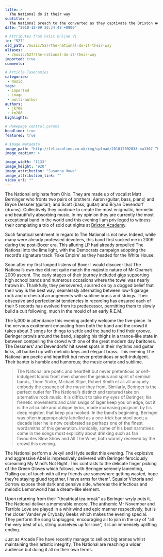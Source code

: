 ```yaml
---
title: >
  The National do it their way
subtitle: >
  The National preach to the converted as they captivate the Brixton Academy
date: "2010-12-09 20:34:48 +0000"

# Attributes from Felix Online V1
id: "527"
old_path: /music/527/the-national-do-it-their-way
aliases:
 - /music/527/the-national-do-it-their-way
imported: true
comments:

# Article Taxonomies
categories:
 - music
tags:
 - imported
 - image
 - multi-author
authors:
 - jk708
 - tm208
highlights:

# Homepage control params
headline: true
featured: true

# Image metadata
image_path: "http://felixonline.co.uk/img/upload/201012092033-ma1307-TheNatio.jpg"
image_caption: >

image_width: "1133"
image_height: "920"
image_attribution: "Susanna Howe"
image_attribution_link: ""
video_url: ""
---
```


The National originate from Ohio. They are made up of vocalist Matt Berninger who fronts two pairs of brothers: Aaron (guitar, bass, piano) and Bryce Dessner (guitar); and Scott (bass, guitar) and Bryan Devendorf (drums). Collectively they continue to create the most enigmatic, hermetic and beautifully absorbing music. In my opinion they are currently the most exceptional band in the world and this evening I am privileged to witness their completing a trio of sold out nights at [Brixton Academy](http://www.o2academybrixton.co.uk/).

Such fanatical sentiment in regard to The National is not new. Indeed, while many were already professed devotees, this band first sucked me in 2009 during the post-Boxer era. This alluring LP had already propelled The National into the lime light, with the Democrats campaign adopting the record’s signature track ‘Fake Empire’ as they headed for the White House.

Soon after my first looped listens of Boxer I would discover that The National’s own rise did not quite match the majestic nature of Mr Obama’s 2009 ascent. The early stages of their journey included gigs supporting high school bands and numerous occasions where the towel was nearly thrown in. Thankfully, they persevered, spurred on by a dogged belief that their way is the best way, seamlessly alternating between low-fi garage rock and orchestral arrangements with sublime brass and strings. Their obsessive and perfectionist tendencies in recording has ensured each of their 5 records has evolved from its predecessor, permitting them to slowly build a cult following, much in the mould of an early R.E.M.

The 5,000 in attendance this evening ardently welcome the five-piece. In the nervous excitement emanating from both the band and the crowd it takes about 3 songs for things to settle and the band to find their groove. Beringer prowls around the band, slapping his thighs in a trance-like state in between compelling the crowd with one of the great modern day baritones. The Dessners’ and Devendorfs’ hit sweet spots in their rhythms and guitar licks, all backed up with melodic keys and elegant brass. This evening The National are poetic and heartfelt but never pretentious or self-indulgent. Their banter is humble and humorous; the music ornate and sublime.
> The National are poetic and heartfelt but never pretentious or self-indulgent
Iconic front men channel the genius and spirit of seminal bands, Thom Yorke, Michael Stipe, Robert Smith et al. all uniquely embody the essence of the music they front. Similarly, Beringer is the perfect outlet for The National’s distinct and textured take on alternative rock music. It is difficult to take my eyes of Beringer; his frenetic movements and calm swigs of lager keep you on edge, but it is the articulate and oblique lyrics, made increasing poignant by his deep register, that keep you hooked. In the band’s beginning, Beringer was often inappropriately labelled as a one-trick bar stool poet; a decade later he is now celebrated as perhaps one of the finest wordsmiths of this generation. Ironically, some of his best narratives come in the songs most explicitly about drinking such as fan favourites Slow Show and All The Wine, both warmly received by the crowd this evening.

The National perform a Jekyll and Hyde setlist this evening. The explosive and aggressive Abel is impressively delivered with Beringer ferociously screaming My Mind’s Not Right. This contrasts to the delicate finger picking of the Green Gloves which follows, with Beringer serenely lamenting, “falling out of touch with all my friends are somewhere getting wasted, hope they’re staying glued together, I have arms for them”. Squalor Victoria and Sorrow expose their dark and pensive side, whereas the infectious and melodic Lemonworld has a dream-like element.

Upon returning from their "theatrical tea break" as Beringer wryly puts it, The National deliver a memorable encore. The anthemic Mr November and Terrible Love are played in a whirlwind and epic manner respectively, but is the closer Vanderlye Crybaby Geeks which makes the evening special. They perform the song Unplugged, encouraging all to join in the cry of "all the very best of us, string ourselves up for love", it is an immensely uplifting ending.

Just as Arcade Fire have recently manage to sell out big arenas whilst maintaining their artistic integrity, The National are reaching a wider audience but doing it all on their own terms.

